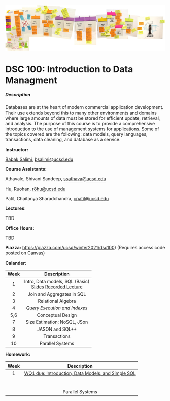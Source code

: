 

![The_Data_Lifecycle](fig/The_Data_Lifecycle.jpg)

#   DSC 100: Introduction to Data Managment



##### Description

Databases are at the heart of modern commercial application development. Their use extends beyond this to many other environments and domains where large amounts of data must be stored for efficient update, retrieval, and analysis. The purpose of this course is to provide a comprehensive introduction to the use of management systems for applications. Some of the topics covered are the following: data models, query languages, transactions, data cleaning, and database as a service.

**Instructor:**

[Babak Salimi](https://bsalimi.github.io/), bsalimi@ucsd.edu

**Course Assistants:**

Athavale, Shivani Sandeep, ssathava@ucsd.edu

Hu, Ruohan, [r8hu@ucsd.edu](mailto:r8hu@ucsd.edu) 

Patil, Chaitanya Sharadchandra, [cpatil@ucsd.edu](mailto:cpatil@ucsd.edu)

**Lectures**:

TBD

**Office Hours:**

TBD

**Piazza:** https://piazza.com/ucsd/winter2021/dsc100) (Requires access code posted on Canvas)



**Calander:**

| Week |                         Description                          |
| :--: | :----------------------------------------------------------: |
|  1   | Intro, Data models, SQL (Basic)<br/>[Slides](TBD) [Recorded Lecture](TBD) |
|  2   |                  Join and Aggregates in SQL                  |
|  3   |                      Relational Algebra                      |
|  4   |                *Query Execution and Indexes*                 |
| 5,6  |                      Conceptual Design                       |
|  7   |                 Size Estimation; NoSQL, JSon                 |
|  8   |                       JASON and SQL++                        |
|  9   |                         Transactions                         |
|  10  |                       Parallel Systems                       |



**Homework:**



| Week |                         Description                          |
| :--: | :----------------------------------------------------------: |
|  1   | [WQ1 due: Introduction, Data Models, and Simple SQL](http://www.newgradiance.com/services/) |
|      |                                                              |
|      |                                                              |
|      |                                                              |
|      |                                                              |
|      |                                                              |
|      |                                                              |
|      |                                                              |
|      |                       Parallel Systems                       |
















